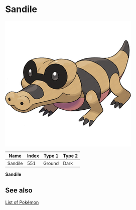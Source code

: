 # Sandile


![Sandile](images/551.png)

| **Name** | **Index** | **Type 1** | **Type 2** |
|----|----|----|----|
| Sandile | 551 | Ground | Dark  |

**Sandile** 

## See also

[List of Pokémon](../pokemon.md)
